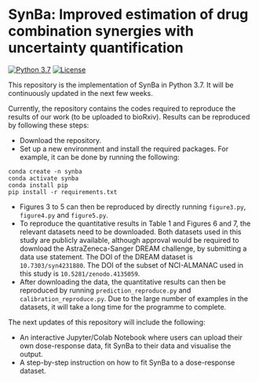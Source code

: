 # SynBa: Improved estimation of drug combination synergies with uncertainty quantification

[![Python 3.7](https://img.shields.io/badge/python-3.7-blue.svg)](https://www.python.org/downloads/release/python-370/)
[![License](https://img.shields.io/badge/License-MIT-yellow)](https://opensource.org/licenses/MIT)

This repository is the implementation of SynBa in Python 3.7. It will be continuously updated in the next few weeks.

Currently, the repository contains the codes required to reproduce the results of our work (to be uploaded to bioRxiv). Results can be reproduced by following these steps:
* Download the repository.
* Set up a new environment and install the required packages. For example, it can be done by running the following:
```
conda create -n synba
conda activate synba
conda install pip
pip install -r requirements.txt 
```
* Figures 3 to 5 can then be reproduced by directly running `figure3.py`, `figure4.py` and `figure5.py`.
* To reproduce the quantitative results in Table 1 and Figures 6 and 7, the relevant datasets need to be downloaded. Both datasets used in this study are publicly available, although approval would be required to download the AstraZeneca-Sanger DREAM challenge, by submitting a data use statement. The DOI of the DREAM dataset is `10.7303/syn4231880`. The DOI of the subset of NCI-ALMANAC used in this study is `10.5281/zenodo.4135059`.
* After downloading the data, the quantitative results can then be reproduced by running `prediction_reproduce.py` and `calibration_reproduce.py`. Due to the large number of examples in the datasets, it will take a long time for the programme to complete.

The next updates of this repository will include the following:
* An interactive Jupyter/Colab Notebook where users can upload their own dose-response data, fit SynBa to their data and visualise the output.
* A step-by-step instruction on how to fit SynBa to a dose-response dataset.
